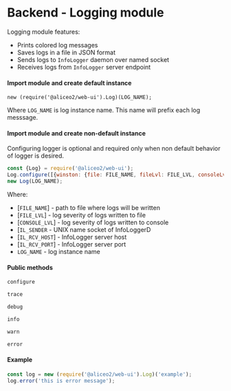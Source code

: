 # Backend - Logging module
Logging module features:
 * Prints colored log messages
 * Saves logs in a file in JSON format
 * Sends logs to `InfoLogger` daemon over named socket
 * Receives logs from `InfoLogger` server endpoint

#### Import module and create default instance
```
new (require('@aliceo2/web-ui').Log)(LOG_NAME);
```

Where `LOG_NAME` is log instance name. This name will prefix each log messsage.

#### Import module and create non-default instance

Configuring logger is optional and required only when non default behavior of logger is desired.

```js
const {Log} = require('@aliceo2/web-ui');
Log.configure([{winston: {file: FILE_NAME, fileLvl: FILE_LVL, consoleLvl: CONSOLE_LVL}, infologger: {sender: IL_SENDER, host: IL_RCV_HOST, port: IL_RCV_PORT}}]);
new Log(LOG_NAME);
```

Where:
  * [`FILE_NAME`] - path to file where logs will be written
  * [`FILE_LVL`] - log severity of logs written to file
  * [`CONSOLE_LVL`] - log severity of logs written to console
  * [`IL_SENDER` - UNIX name socket of InfoLoggerD
  * [`IL_RCV_HOST`] - InfoLogger server host
  * [`IL_RCV_PORT`] - InfoLogger server port
  * `LOG_NAME` - log instance name


#### Public methods

```js
configure
```

```js
trace
```

```js
debug
```

```js
info
```

```js
warn
```

```js
error
```

#### Example
```js
const log = new (require('@aliceo2/web-ui').Log)('example');
log.error('this is error message');
```
